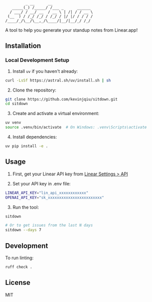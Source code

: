 ```
         _ __      __
   _____(_) /_____/ /___ _      ______
  / ___/ / __/ __  / __ \ | /| / / __ \
 (__  ) / /_/ /_/ / /_/ / |/ |/ / / / /
/____/_/\__/\__,_/\____/|__/|__/_/ /_/
```

A tool to help you generate your standup notes from Linear.app!

## Installation

### Local Development Setup

1. Install `uv` if you haven't already:
```bash
curl -LsSf https://astral.sh/uv/install.sh | sh
```

2. Clone the repository:
```bash
git clone https://github.com/kevinjqiu/sitdown.git
cd sitdown
```

3. Create and activate a virtual environment:
```bash
uv venv
source .venv/bin/activate  # On Windows: .venv\Scripts\activate
```

4. Install dependencies:
```bash
uv pip install -e .
```

## Usage

1. First, get your Linear API key from [Linear Settings > API](https://linear.app/settings/api)

2. Set your API key in .env file:
```bash
LINEAR_API_KEY="lin_api_xxxxxxxxxxxx"
OPENAI_API_KEY="sk_xxxxxxxxxxxxxxxxxxxxxxxx"
```

3. Run the tool:
```bash
sitdown

# Or to get issues from the last N days
sitdown --days 7
```

## Development

To run linting:
```bash
ruff check .
```

## License

MIT

